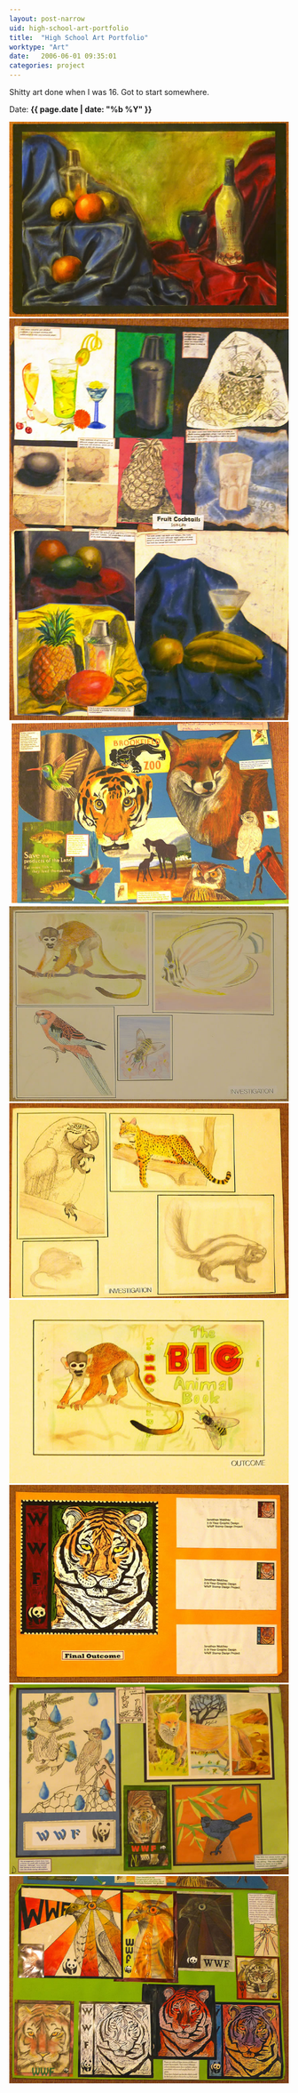 ```yaml
---
layout: post-narrow
uid: high-school-art-portfolio
title:  "High School Art Portfolio"
worktype: "Art"
date:   2006-06-01 09:35:01
categories: project
---
```


<p>
	Shitty art done when I was 16.  Got to start somewhere.
</p>

<p class="meta">Date: <strong>{{ page.date | date: "%b %Y" }}</strong></p>

<div class="showcase">
	<img src="/img/high-school-art-portfolio/JonathanMatthey_Portfolio3_small2.jpg" alt="high-school-art-portfolio-3">
	<img src="/img/high-school-art-portfolio/JonathanMatthey_Portfolio1_small2.jpg" alt="high-school-art-portfolio-1">
	<img src="/img/high-school-art-portfolio/JonathanMatthey_Portfolio2_small2.jpg" alt="high-school-art-portfolio-2">
	<img src="/img/high-school-art-portfolio/JonathanMatthey_Portfolio4_small2.jpg" alt="high-school-art-portfolio-4">
	<img src="/img/high-school-art-portfolio/JonathanMatthey_Portfolio5_small2.jpg" alt="high-school-art-portfolio-5">
	<img src="/img/high-school-art-portfolio/JonathanMatthey_Portfolio6_small2.jpg" alt="high-school-art-portfolio-6">
	<img src="/img/high-school-art-portfolio/JonathanMatthey_Portfolio7_small2.jpg" alt="high-school-art-portfolio-7">
	<img src="/img/high-school-art-portfolio/JonathanMatthey_Portfolio8_small2.jpg" alt="high-school-art-portfolio-8">
	<img src="/img/high-school-art-portfolio/JonathanMatthey_Portfolio9_small2.jpg" alt="high-school-art-portfolio-9">
</div>